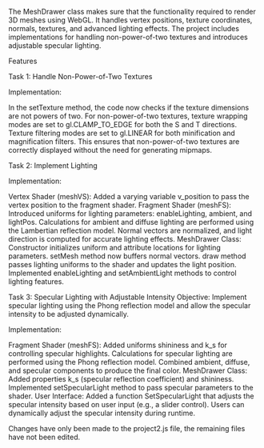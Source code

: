 The MeshDrawer class makes sure that the functionality required to render 3D meshes using WebGL. It handles vertex positions, texture coordinates, normals, textures, and advanced lighting effects. The project includes implementations for handling non-power-of-two textures and introduces adjustable specular lighting.

Features

Task 1: Handle Non-Power-of-Two Textures

Implementation:

In the setTexture method, the code now checks if the texture dimensions are not powers of two.
For non-power-of-two textures, texture wrapping modes are set to gl.CLAMP_TO_EDGE for both the S and T directions.
Texture filtering modes are set to gl.LINEAR for both minification and magnification filters.
This ensures that non-power-of-two textures are correctly displayed without the need for generating mipmaps.

Task 2: Implement Lighting

Implementation:

Vertex Shader (meshVS):
Added a varying variable v_position to pass the vertex position to the fragment shader.
Fragment Shader (meshFS):
Introduced uniforms for lighting parameters: enableLighting, ambient, and lightPos.
Calculations for ambient and diffuse lighting are performed using the Lambertian reflection model.
Normal vectors are normalized, and light direction is computed for accurate lighting effects.
MeshDrawer Class:
Constructor initializes uniform and attribute locations for lighting parameters.
setMesh method now buffers normal vectors.
draw method passes lighting uniforms to the shader and updates the light position.
Implemented enableLighting and setAmbientLight methods to control lighting features.

Task 3: Specular Lighting with Adjustable Intensity
Objective: Implement specular lighting using the Phong reflection model and allow the specular intensity to be adjusted dynamically.

Implementation:

Fragment Shader (meshFS):
Added uniforms shininess and k_s for controlling specular highlights.
Calculations for specular lighting are performed using the Phong reflection model.
Combined ambient, diffuse, and specular components to produce the final color.
MeshDrawer Class:
Added properties k_s (specular reflection coefficient) and shininess.
Implemented setSpecularLight method to pass specular parameters to the shader.
User Interface:
Added a function SetSpecularLight that adjusts the specular intensity based on user input (e.g., a slider control).
Users can dynamically adjust the specular intensity during runtime.

Changes have only been made to the project2.js file, the remaining files have not been edited.

